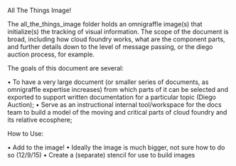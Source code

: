 All The Things Image!

The all_the_things_image folder holds an omnigraffle image(s) that initialize(s) the tracking of visual information. The scope of the document is broad, including how cloud foundry works, what are the component parts, and further details down to the level of message passing, or the diego auction process, for example.

The goals of this document are several:

• To have a very large document (or smaller series of documents, as omnigraffle expertise increases) from which parts of it can be selected and exported to support written documentation for a particular topic (Diego Auction);
• Serve as an instructional internal tool/workspace for the docs team to build a model of the moving and critical parts of cloud foundry and its relative ecosphere;

How to Use:

• Add to the image!
• Ideally the image is much bigger, not sure how to do so (12/9/15)
• Create a (separate) stencil for use to build images